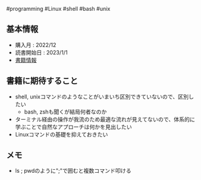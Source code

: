 #programming #Linux #shell #bash  #unix 

## 基本情報

- 購入月 :  2022/12
- 読書開始日 : 2023/1/1
- [書籍情報](https://www.oreilly.co.jp/books/9784814400119/)

## 書籍に期待すること

- shell, unixコマンドのようなことがいまいち区別できていないので、区別したい
	- bash, zshも聞くが結局何者なのか
- ターミナル経由の操作が我流のため最適な流れが見えてないので、体系的に学ぶことで自然なアプローチは何かを見出したい
- Linuxコマンドの基礎を抑えておきたい

## メモ

- ls ; pwdのように";"で囲むと複数コマンド叩ける